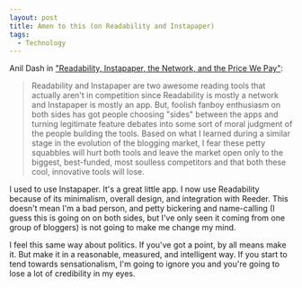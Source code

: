 ```yaml
--- 
layout: post
title: Amen to this (on Readability and Instapaper)
tags: 
  - Technology
---
```


Anil Dash in ["Readability, Instapaper, the Network, and the Price We Pay"](http://dashes.com/anil/2012/04/readability-instapaper-the-network-and-the-price-we-pay.html):

<blockquote><p>Readability and Instapaper are two awesome reading tools that actually aren't in competition since Readability is mostly a network and Instapaper is mostly an app. But, foolish fanboy enthusiasm on both sides has got people choosing "sides" between the apps and turning legitimate feature debates into some sort of moral judgment of the people building the tools. Based on what I learned during a similar stage in the evolution of the blogging market, I fear these petty squabbles will hurt both tools and leave the market open only to the biggest, best-funded, most soulless competitors and that both these cool, innovative tools will lose.</p></blockquote>

I used to use Instapaper. It's a great little app. I now use Readability because of its minimalism, overall design, and integration with Reeder. This doesn't mean I'm a bad person, and petty bickering and name-calling (I guess this is going on on both sides, but I've only seen it coming from one group of bloggers) is not going to make me change my mind.

I feel this same way about politics. If you've got a point, by all means make it. But make it in a reasonable, measured, and intelligent way. If you start to tend towards sensationalism, I'm going to ignore you and you're going to lose a lot of credibility in my eyes.
